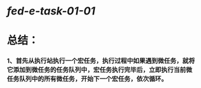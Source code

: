 # *fed-e-task-01-01*

# 总结：
### 1、首先从执行站执行一个宏任务，执行过程中如果遇到微任务，就将它添加到微任务的任务队列中，宏任务执行完毕后，立即执行当前微任务队列中的所有微任务，开始下一个宏任务，依次循环。
